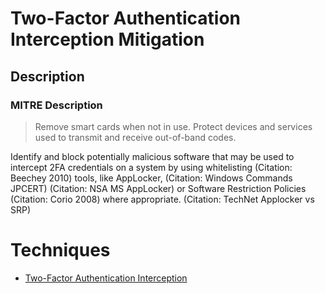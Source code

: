
# Two-Factor Authentication Interception Mitigation

## Description

### MITRE Description

> Remove smart cards when not in use. Protect devices and services used to transmit and receive out-of-band codes.

Identify and block potentially malicious software that may be used to intercept 2FA credentials on a system by using whitelisting (Citation: Beechey 2010) tools, like AppLocker, (Citation: Windows Commands JPCERT) (Citation: NSA MS AppLocker) or Software Restriction Policies (Citation: Corio 2008) where appropriate. (Citation: TechNet Applocker vs SRP)


# Techniques


* [Two-Factor Authentication Interception](../techniques/Two-Factor-Authentication-Interception.md)

